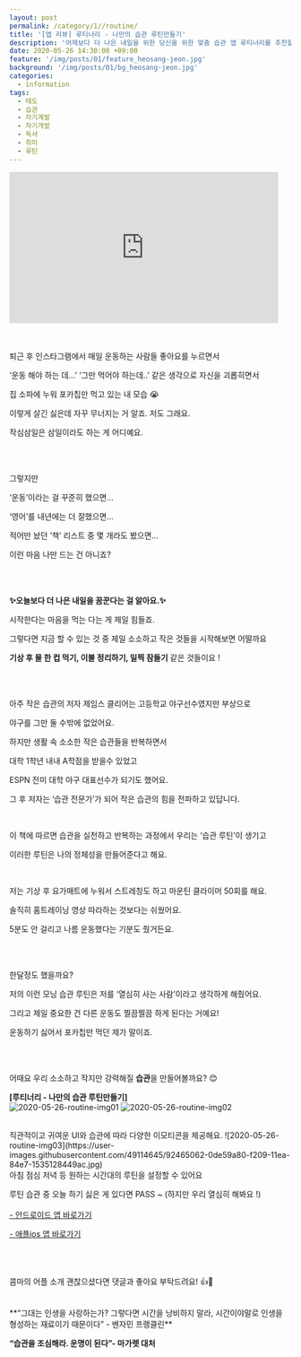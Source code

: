 ```yaml
---
layout: post
permalink: /category/1//routine/
title: '[앱 리뷰] 루티너리 - 나만의 습관 루틴만들기'
description: '어제보다 더 나은 내일을 위한 당신을 위한 맞춤 습관 앱 루티너리를 추천할게요.'
date: 2020-05-26 14:30:00 +09:00
feature: '/img/posts/01/feature_heosang-jeon.jpg'
background: '/img/posts/01/bg_heosang-jeon.jpg'
categories:
  - information
tags:
  - 태도
  - 습관
  - 자기계발
  - 자기개발
  - 독서
  - 취미
  - 루틴
---
```

<iframe src="https://giphy.com/embed/129fSchexp3aPC" width="480" height="270" frameBorder="0" class="giphy-embed" allowFullScreen></iframe><p><a href="https://giphy.com/gifs/eating-lazy-king-of-the-hill-129fSchexp3aPC"></a></p>
<br><br>
퇴근 후 인스타그램에서 매일 운동하는 사람들 좋아요를 누르면서

‘운동 해야 하는 데…’ ‘그만 먹어야 하는데..’ 같은 생각으로 자신을 괴롭히면서

집 소파에 누워 포카칩만 먹고 있는 내 모습 😭

이렇게 살긴 싫은데 자꾸 무너지는 거 알죠. 저도 그래요.

작심삼일은 삼일이라도 하는 게 어디예요.    

<br><br>

그렇지만

‘운동’이라는 걸 꾸준히 했으면…

‘영어’를 내년에는 더 잘했으면…

적어만 놨던 ‘책’ 리스트 중 몇 개라도 봤으면…

이런 마음 나만 드는 건 아니죠?

<br><br>

**✨오늘보다 더 나은 내일을 꿈꾼다는 걸 알아요.✨**

시작한다는 마음을 먹는 다는 게 제일 힘들죠.

그렇다면 지금 할 수 있는 것 중 제일 소소하고 작은 것들을 시작해보면 어떨까요

**기상 후 물 한 컵 먹기, 이불 정리하기, 일찍 잠들기** 같은 것들이요 !   

<br><br>

아주 작은 습관의 저자 제임스 클리어는 고등학교 야구선수였지만 부상으로

야구를 그만 둘 수밖에 없었어요.

하지만 생활 속 소소한 작은 습관들을 반복하면서

대학 1학년 내내 A학점을 받을수 있었고

ESPN 전미 대학 야구 대표선수가 되기도 했어요.

그 후 저자는 ‘습관 전문가’가 되어 작은 습관의 힘을 전파하고 있답니다.    

<br>

이 책에 따르면 습관을 실천하고 반복하는 과정에서 우리는 ‘습관 루틴’이 생기고

이러한 루틴은 나의 정체성을 만들어준다고 해요.    

<br>

저는 기상 후 요가매트에 누워서 스트레칭도 하고 마운틴 클라이머 50회를 해요.  

솔직히 홈트레이닝 영상 따라하는 것보다는 쉬웠어요.

5분도 안 걸리고 나름 운동했다는 기분도 줬거든요.    

<br><br>

한달정도 했을까요?

저의 이런 모닝 습관 루틴은 저를 ‘열심히 사는 사람’이라고 생각하게 해줬어요.

그리고 제일 중요한 건 다른 운동도 찔끔찔끔 하게 된다는 거예요!

운동하기 싫어서 포카칩만 먹던 제가 말이죠.

<br><br>

어때요
우리 소소하고 작지만 강력해질 **습관**을 만들어볼까요? 😊

 **[루티너리 - 나만의 습관 루틴만들기]**
<br>
![2020-05-26-routine-img01](https://user-images.githubusercontent.com/49114645/92465053-0cb46d80-f209-11ea-8048-2292a601aad9.jpg)
![2020-05-26-routine-img02](https://user-images.githubusercontent.com/49114645/92465059-0de59a80-f209-11ea-990f-5a0a85cce92d.jpg)

<br>
직관적이고 귀여운 UI와
습관에 따라 다양한 이모티콘을 제공해요.
![2020-05-26-routine-img03](https://user-images.githubusercontent.com/49114645/92465062-0de59a80-f209-11ea-84e7-1535128449ac.jpg)

<br>
아침 점심 저녁 등 원하는 시간대의 루틴을 설정할 수 있어요

루틴 습관 중 오늘 하기 싫은 게 있다면 PASS ~
(하지만 우리 열심히 해봐요 !)
<br><br>
[- 안드로이드 앱 바로가기](https://play.google.com/store/apps/details?id=com.alt.goodmorning&hl=ko)

[- 애플ios 앱 바로가기](https://apps.apple.com/kr/app/%EB%A3%A8%ED%8B%B0%EB%84%88%EB%A6%AC-%EC%8A%B5%EA%B4%80-%EB%A3%A8%ED%8B%B4-%EB%A7%8C%EB%93%A4%EA%B8%B0/id1450486923https://apps.apple.com/kr/app/루티너리-습관-루틴-만들기/id1450486923)
<br><br><br>
<br>

콤마의 어플 소개 괜찮으셨다면 댓글과 좋아요 부탁드려요! &#128077;&#128064;

<br>
 **“그대는 인생을 사랑하는가? 그렇다면 시간을 낭비하지 말라, 시간이야말로 인생을 형성하는 재료이기 때문이다” - 벤자민 프랭클린**

 **“습관을 조심해라. 운명이 된다”- 마가렛 대처**
